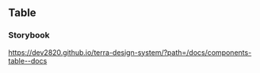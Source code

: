 ## Table

### Storybook

https://dev2820.github.io/terra-design-system/?path=/docs/components-table--docs
